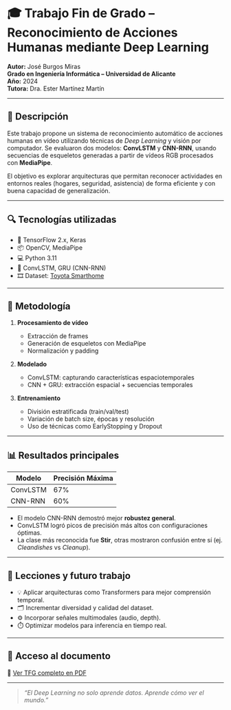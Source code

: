 # 🎓 Trabajo Fin de Grado – Reconocimiento de Acciones Humanas mediante Deep Learning

**Autor:** José Burgos Miras  
**Grado en Ingeniería Informática – Universidad de Alicante**  
**Año:** 2024  
**Tutora:** Dra. Ester Martínez Martín

---

## 📘 Descripción

Este trabajo propone un sistema de reconocimiento automático de acciones humanas en vídeo utilizando técnicas de *Deep Learning* y visión por computador. Se evaluaron dos modelos: **ConvLSTM** y **CNN-RNN**, usando secuencias de esqueletos generadas a partir de vídeos RGB procesados con **MediaPipe**.

El objetivo es explorar arquitecturas que permitan reconocer actividades en entornos reales (hogares, seguridad, asistencia) de forma eficiente y con buena capacidad de generalización.

---

## 🔍 Tecnologías utilizadas

- 🧠 TensorFlow 2.x, Keras
- 📦 OpenCV, MediaPipe
- 💻 Python 3.11
- 🧮 ConvLSTM, GRU (CNN-RNN)
- 🎞️ Dataset: [Toyota Smarthome](https://project.inria.fr/toyotasmarthome/)

---

## 🧪 Metodología

1. **Procesamiento de vídeo**
   - Extracción de frames
   - Generación de esqueletos con MediaPipe
   - Normalización y padding

2. **Modelado**
   - ConvLSTM: capturando características espaciotemporales
   - CNN + GRU: extracción espacial + secuencias temporales

3. **Entrenamiento**
   - División estratificada (train/val/test)
   - Variación de batch size, épocas y resolución
   - Uso de técnicas como EarlyStopping y Dropout

---

## 📊 Resultados principales

| Modelo     | Precisión Máxima |
|------------|------------------|
| ConvLSTM   | 67%              |
| CNN-RNN    | 60%              |

- El modelo CNN-RNN demostró mejor **robustez general**.
- ConvLSTM logró picos de precisión más altos con configuraciones óptimas.
- La clase más reconocida fue **Stir**, otras mostraron confusión entre sí (ej. *Cleandishes* vs *Cleanup*).

---

## 📌 Lecciones y futuro trabajo

- 💡 Aplicar arquitecturas como Transformers para mejor comprensión temporal.
- 🗂️ Incrementar diversidad y calidad del dataset.
- ⚙️ Incorporar señales multimodales (audio, depth).
- ⏱️ Optimizar modelos para inferencia en tiempo real.

---

## 📎 Acceso al documento

📄 [Ver TFG completo en PDF](./TFG_JoseBurgos.pdf)

---

> *“El Deep Learning no solo aprende datos. Aprende cómo ver el mundo.”*
